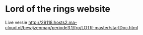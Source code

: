 # Lord of the rings website

Live versie  http://29118.hosts2.ma-cloud.nl/bewijzenmap/periode3.1/fro/LOTR-master/startDoc.html
